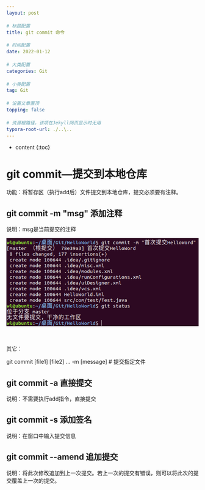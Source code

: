 ```yaml
---
layout: post

# 标题配置
title: git commit 命令

# 时间配置
date: 2022-01-12

# 大类配置
categories: Git

# 小类配置
tag: Git

# 设置文章置顶
topping: false

# 资源根路径，该项在Jekyll网页显示时无用
typora-root-url: ./..\..
---
```


* content
{:toc}


# git commit—提交到本地仓库

功能：将暂存区（执行add后）文件提交到本地仓库，提交必须要有注释。

 

## git commit -m "msg" 添加注释

说明：msg是当前提交的注释

![image-20230727004103419](/wl-docs/Git/git-commit-1.png)

<br/>

其它：

git commit [file1] [file2] ... -m [message]      # 提交指定文件

 

## git commit -a 直接提交

说明：不需要执行add指令，直接提交

 

## git commit -s 添加签名

说明：在窗口中输入提交信息

 

## git commit --amend 追加提交

说明：将此次修改追加到上一次提交。若上一次的提交有错误，则可以将此次的提交覆盖上一次的提交。
